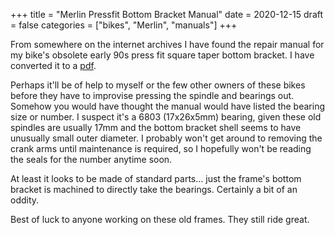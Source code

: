 +++
title = "Merlin Pressfit Bottom Bracket Manual"
date = 2020-12-15
draft = false
categories = ["bikes", "Merlin", "manuals"]
+++

From somewhere on the internet archives I have found the repair manual for my bike's obsolete early 90s press fit square taper bottom bracket.  I have converted it to a [pdf](/files/merlin_greaseguard_bottom_bracket.pdf).

<!--more-->

Perhaps it'll be of help to myself or the few other owners of these bikes before they have to improvise pressing the spindle and bearings out.  Somehow you would have thought the manual would have listed the bearing size or number.
I suspect it's a 6803 (17x26x5mm) bearing, given these old spindles are usually 17mm and the bottom bracket shell seems to have unusually small outer diameter.
I probably won't get around to removing the crank arms until maintenance is required, so I hopefully won't be reading the seals for the number anytime soon.  

At least it looks to be made of standard parts&hellip; just the frame's bottom bracket is machined to directly take the bearings.  Certainly a bit of an oddity.

Best of luck to anyone working on these old frames.  They still ride great.
